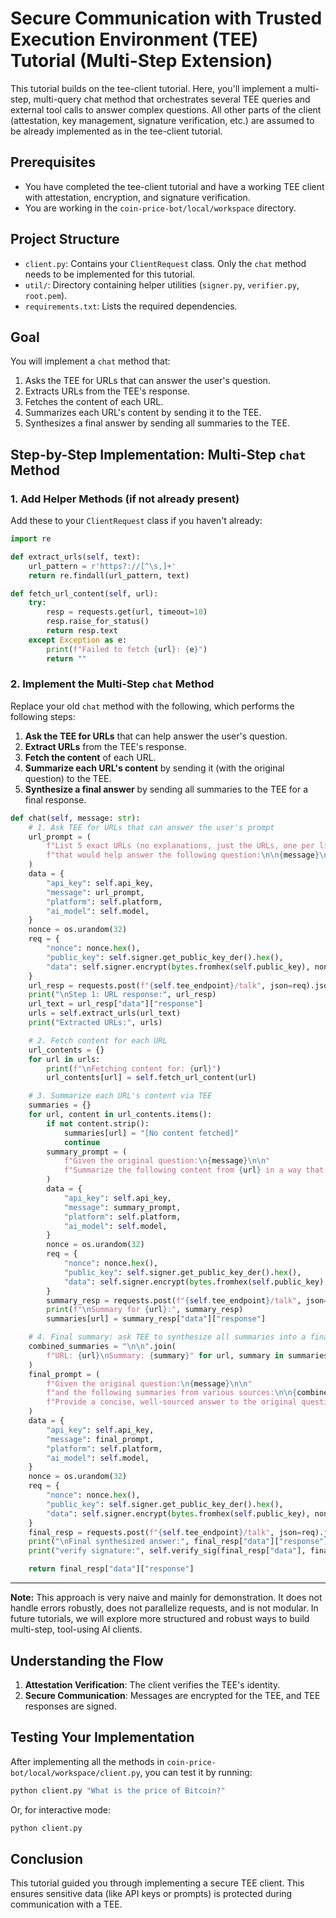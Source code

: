 # Secure Communication with Trusted Execution Environment (TEE) Tutorial (Multi-Step Extension)

This tutorial builds on the tee-client tutorial. Here, you'll implement a multi-step, multi-query chat method that orchestrates several TEE queries and external tool calls to answer complex questions. All other parts of the client (attestation, key management, signature verification, etc.) are assumed to be already implemented as in the tee-client tutorial.

## Prerequisites

- You have completed the tee-client tutorial and have a working TEE client with attestation, encryption, and signature verification.
- You are working in the `coin-price-bot/local/workspace` directory.

## Project Structure

- `client.py`: Contains your `ClientRequest` class. Only the `chat` method needs to be implemented for this tutorial.
- `util/`: Directory containing helper utilities (`signer.py`, `verifier.py`, `root.pem`).
- `requirements.txt`: Lists the required dependencies.

## Goal

You will implement a `chat` method that:
1. Asks the TEE for URLs that can answer the user's question.
2. Extracts URLs from the TEE's response.
3. Fetches the content of each URL.
4. Summarizes each URL's content by sending it to the TEE.
5. Synthesizes a final answer by sending all summaries to the TEE.

## Step-by-Step Implementation: Multi-Step `chat` Method

### 1. Add Helper Methods (if not already present)

Add these to your `ClientRequest` class if you haven't already:

```python
import re

def extract_urls(self, text):
    url_pattern = r'https?://[^\s,]+'
    return re.findall(url_pattern, text)

def fetch_url_content(self, url):
    try:
        resp = requests.get(url, timeout=10)
        resp.raise_for_status()
        return resp.text
    except Exception as e:
        print(f"Failed to fetch {url}: {e}")
        return ""
```

### 2. Implement the Multi-Step `chat` Method

Replace your old `chat` method with the following, which performs the following steps:
1. **Ask the TEE for URLs** that can help answer the user's question.
2. **Extract URLs** from the TEE's response.
3. **Fetch the content** of each URL.
4. **Summarize each URL's content** by sending it (with the original question) to the TEE.
5. **Synthesize a final answer** by sending all summaries to the TEE for a final response.

```python
def chat(self, message: str):
    # 1. Ask TEE for URLs that can answer the user's prompt
    url_prompt = (
        f"List 5 exact URLs (no explanations, just the URLs, one per line) "
        f"that would help answer the following question:\n\n{message}\n"
    )
    data = {
        "api_key": self.api_key,
        "message": url_prompt,
        "platform": self.platform,
        "ai_model": self.model,
    }
    nonce = os.urandom(32)
    req = {
        "nonce": nonce.hex(),
        "public_key": self.signer.get_public_key_der().hex(),
        "data": self.signer.encrypt(bytes.fromhex(self.public_key), nonce, json.dumps(data).encode()).hex()
    }
    url_resp = requests.post(f"{self.tee_endpoint}/talk", json=req).json()
    print("\nStep 1: URL response:", url_resp)
    url_text = url_resp["data"]["response"]
    urls = self.extract_urls(url_text)
    print("Extracted URLs:", urls)

    # 2. Fetch content for each URL
    url_contents = {}
    for url in urls:
        print(f"\nFetching content for: {url}")
        url_contents[url] = self.fetch_url_content(url)

    # 3. Summarize each URL's content via TEE
    summaries = {}
    for url, content in url_contents.items():
        if not content.strip():
            summaries[url] = "[No content fetched]"
            continue
        summary_prompt = (
            f"Given the original question:\n{message}\n\n"
            f"Summarize the following content from {url} in a way that is relevant to the question:\n\n{content[:10000]}"
        )
        data = {
            "api_key": self.api_key,
            "message": summary_prompt,
            "platform": self.platform,
            "ai_model": self.model,
        }
        nonce = os.urandom(32)
        req = {
            "nonce": nonce.hex(),
            "public_key": self.signer.get_public_key_der().hex(),
            "data": self.signer.encrypt(bytes.fromhex(self.public_key), nonce, json.dumps(data).encode()).hex()
        }
        summary_resp = requests.post(f"{self.tee_endpoint}/talk", json=req).json()
        print(f"\nSummary for {url}:", summary_resp)
        summaries[url] = summary_resp["data"]["response"]

    # 4. Final summary: ask TEE to synthesize all summaries into a final answer
    combined_summaries = "\n\n".join(
        f"URL: {url}\nSummary: {summary}" for url, summary in summaries.items()
    )
    final_prompt = (
        f"Given the original question:\n{message}\n\n"
        f"and the following summaries from various sources:\n\n{combined_summaries}\n\n"
        f"Provide a concise, well-sourced answer to the original question."
    )
    data = {
        "api_key": self.api_key,
        "message": final_prompt,
        "platform": self.platform,
        "ai_model": self.model,
    }
    nonce = os.urandom(32)
    req = {
        "nonce": nonce.hex(),
        "public_key": self.signer.get_public_key_der().hex(),
        "data": self.signer.encrypt(bytes.fromhex(self.public_key), nonce, json.dumps(data).encode()).hex()
    }
    final_resp = requests.post(f"{self.tee_endpoint}/talk", json=req).json()
    print("\nFinal synthesized answer:", final_resp["data"]["response"])
    print("verify signature:", self.verify_sig(final_resp["data"], final_resp["sig"]))

    return final_resp["data"]["response"]
```

---

**Note:**
This approach is very naive and mainly for demonstration. It does not handle errors robustly, does not parallelize requests, and is not modular. In future tutorials, we will explore more structured and robust ways to build multi-step, tool-using AI clients.

## Understanding the Flow

1. **Attestation Verification**: The client verifies the TEE's identity.
2. **Secure Communication**: Messages are encrypted for the TEE, and TEE responses are signed.

## Testing Your Implementation

After implementing all the methods in `coin-price-bot/local/workspace/client.py`, you can test it by running:

```bash
python client.py "What is the price of Bitcoin?"
```
Or, for interactive mode:
```bash
python client.py
```

## Conclusion

This tutorial guided you through implementing a secure TEE client. This ensures sensitive data (like API keys or prompts) is protected during communication with a TEE.